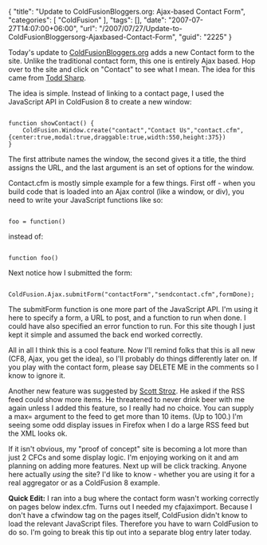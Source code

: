{
	"title": "Update to ColdFusionBloggers.org: Ajax-based Contact Form",
	"categories": [
		"ColdFusion"
	],
	"tags": [],
	"date": "2007-07-27T14:07:00+06:00",
	"url": "/2007/07/27/Update-to-ColdFusionBloggersorg-Ajaxbased-Contact-Form",
	"guid": "2225"
}

Today's update to <a href="http://www.coldfusionbloggers.org">ColdFusionBloggers.org</a>  adds a new Contact form to the site. Unlike the traditional contact form, this one is entirely Ajax based. Hop over to the site and click on "Contact" to see what I mean. The idea for this came from <a href="http://cfsilence.com/blog/client/">Todd Sharp</a>. 

The idea is simple. Instead of linking to a contact page, I used the JavaScript API in ColdFusion 8 to create a new window:

<code>
function showContact() {
	ColdFusion.Window.create("contact","Contact Us","contact.cfm",{center:true,modal:true,draggable:true,width:550,height:375})
}
</code>

The first attribute names the window, the second gives it a title, the third assigns the URL, and the last argument is an set of options for the window.

Contact.cfm is mostly simple example for a few things. First off - when you build code that is loaded into an Ajax control (like a window, or div), you need to write your JavaScript functions like so:

<code>
foo = function()
</code>

instead of:

<code>
function foo()
</code>

Next notice how I submitted the form:

<code>
ColdFusion.Ajax.submitForm("contactForm","sendcontact.cfm",formDone);
</code>

The submitForm function is one more part of the JavaScript API. I'm using it here to specify a form, a URL to post, and a function to run when done. I could have also specified an error function to run. For this site though I just kept it simple and assumed the back end worked correctly. 

All in all I think this is a cool feature. Now I'll remind folks that this is all new (CF8, Ajax, you get the idea), so I'll probably do things differently later on. If you play with the contact form, please say DELETE ME in the comments so I know to ignore it.

Another new feature was suggested by <a href="http://www.boyzoid.com">Scott Stroz</a>. He asked if the RSS feed could show more items. He threatened to never drink beer with me again unless I added this feature, so I really had no choice. You can supply a max= argument to the feed to get more than 10 items. (Up to 100.) I'm seeing some odd display issues in Firefox when I do a large RSS feed but the XML looks ok. 

If it isn't obvious, my "proof of concept" site is becoming a lot more than just 2 CFCs and some display logic. I'm enjoying working on it and am planning on adding more features. Next up will be click tracking. Anyone here actually <i>using</i> the site? I'd like to know - whether you are using it for a real aggregator or as a ColdFusion 8 example.

<b>Quick Edit:</b> I ran into a bug where the contact form wasn't working correctly on pages below index.cfm. Turns out I needed my cfajaximport. Because I don't have a cfwindow tag on the pages itself, ColdFusion didn't know to load the relevant JavaScript files. Therefore you have to warn ColdFusion to do so. I'm going to break this tip out into a separate blog entry later today.
